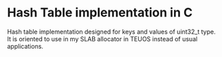# Hash Table implementation in C

Hash table implementation designed for keys and values of uint32_t type.  
It is oriented to use in my SLAB allocator in TEUOS instead of usual applications.
